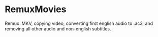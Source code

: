 # RemuxMovies
Remux .MKV, copying video, converting first english audio to .ac3, and removing all other audio and non-english subtitles.

